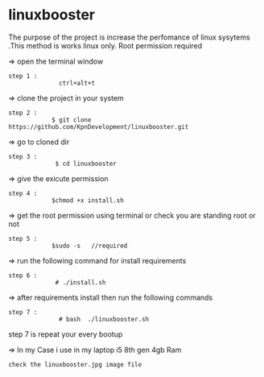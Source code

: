 # linuxbooster

The purpose of the project is increase the perfomance of linux sysytems .This method is works linux only. Root permission required

=> open the terminal window

    step 1 :
                  ctrl+alt+t

=> clone the project in your system

    step 2 :
                $ git clone https://github.com/KpnDevelopment/linuxbooster.git

=> go to cloned dir

    step 3 :
                 $ cd linuxbooster

=> give the exicute permission

    step 4 :
                $chmod +x install.sh

=> get the root permission using terminal or check you are standing root or not

    step 5 :
                $sudo -s   //required

=> run the following command for install requirements

    step 6 :
                 # ./install.sh

=> after requirements install then run the following commands

    step 7 :
                  # bash  ./linuxbooster.sh

step 7 is repeat your every bootup

=> In my Case i use in my laptop i5 8th gen 4gb Ram

    check the linuxbooster.jpg image file
